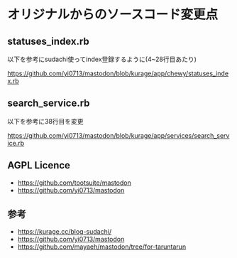 # オリジナルからのソースコード変更点

## statuses_index.rb

以下を参考にsudachi使ってindex登録するように(4~28行目あたり)

https://github.com/yi0713/mastodon/blob/kurage/app/chewy/statuses_index.rb

## search_service.rb

以下を参考に38行目を変更

https://github.com/yi0713/mastodon/blob/kurage/app/services/search_service.rb

## AGPL Licence

- https://github.com/tootsuite/mastodon
- https://github.com/yi0713/mastodon

## 参考

- https://kurage.cc/blog-sudachi/
- https://github.com/yi0713/mastodon
- https://github.com/mayaeh/mastodon/tree/for-taruntarun
